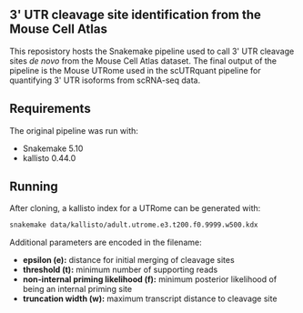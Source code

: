 ## 3' UTR cleavage site identification from the Mouse Cell Atlas
This reposistory hosts the Snakemake pipeline used to call 3' UTR cleavage sites *de novo* from the Mouse Cell Atlas dataset. The final output of the pipeline is the Mouse UTRome used in the scUTRquant pipeline for quantifying 3' UTR isoforms from scRNA-seq data.

## Requirements
The original pipeline was run with:

- Snakemake 5.10
- kallisto 0.44.0

## Running
After cloning, a kallisto index for a UTRome can be generated with:

```bash
snakemake data/kallisto/adult.utrome.e3.t200.f0.9999.w500.kdx
```

Additional parameters are encoded in the filename:

 - **epsilon (e):** distance for initial merging of cleavage sites
 - **threshold (t):** minimum number of supporting reads
 - **non-internal priming likelihood (f):** minimum posterior likelihood of being an internal priming site
 - **truncation width (w):** maximum transcript distance to cleavage site
